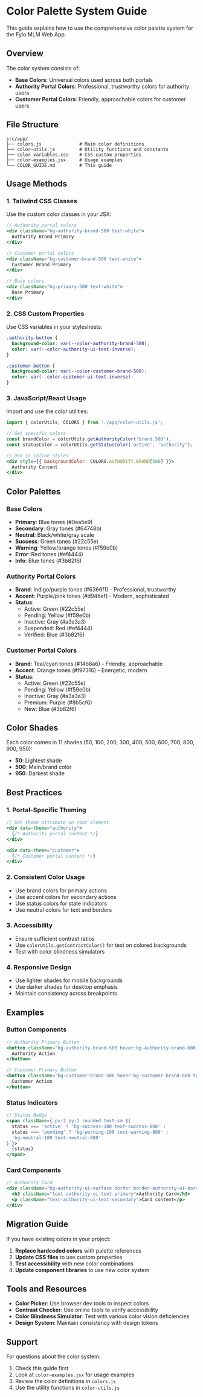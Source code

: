 # Color Palette System Guide

This guide explains how to use the comprehensive color palette system for the Fylo MLM Web App.

## Overview

The color system consists of:
- **Base Colors**: Universal colors used across both portals
- **Authority Portal Colors**: Professional, trustworthy colors for authority users
- **Customer Portal Colors**: Friendly, approachable colors for customer users

## File Structure

```
src/app/
├── colors.js              # Main color definitions
├── color-utils.js         # Utility functions and constants
├── color-variables.css    # CSS custom properties
├── color-examples.jsx     # Usage examples
└── COLOR_GUIDE.md         # This guide
```

## Usage Methods

### 1. Tailwind CSS Classes

Use the custom color classes in your JSX:

```jsx
// Authority portal colors
<div className="bg-authority-brand-500 text-white">
  Authority Brand Primary
</div>

// Customer portal colors
<div className="bg-customer-brand-500 text-white">
  Customer Brand Primary
</div>

// Base colors
<div className="bg-primary-500 text-white">
  Base Primary
</div>
```

### 2. CSS Custom Properties

Use CSS variables in your stylesheets:

```css
.authority-button {
  background-color: var(--color-authority-brand-500);
  color: var(--color-authority-ui-text-inverse);
}

.customer-button {
  background-color: var(--color-customer-brand-500);
  color: var(--color-customer-ui-text-inverse);
}
```

### 3. JavaScript/React Usage

Import and use the color utilities:

```jsx
import { colorUtils, COLORS } from './app/color-utils.js';

// Get specific colors
const brandColor = colorUtils.getAuthorityColor('brand.500');
const statusColor = colorUtils.getStatusColor('active', 'authority');

// Use in inline styles
<div style={{ backgroundColor: COLORS.AUTHORITY.BRAND[500] }}>
  Authority Content
</div>
```

## Color Palettes

### Base Colors
- **Primary**: Blue tones (#0ea5e9)
- **Secondary**: Gray tones (#64748b)
- **Neutral**: Black/white/gray scale
- **Success**: Green tones (#22c55e)
- **Warning**: Yellow/orange tones (#f59e0b)
- **Error**: Red tones (#ef4444)
- **Info**: Blue tones (#3b82f6)

### Authority Portal Colors
- **Brand**: Indigo/purple tones (#6366f1) - Professional, trustworthy
- **Accent**: Purple/pink tones (#d946ef) - Modern, sophisticated
- **Status**: 
  - Active: Green (#22c55e)
  - Pending: Yellow (#f59e0b)
  - Inactive: Gray (#a3a3a3)
  - Suspended: Red (#ef4444)
  - Verified: Blue (#3b82f6)

### Customer Portal Colors
- **Brand**: Teal/cyan tones (#14b8a6) - Friendly, approachable
- **Accent**: Orange tones (#f97316) - Energetic, modern
- **Status**:
  - Active: Green (#22c55e)
  - Pending: Yellow (#f59e0b)
  - Inactive: Gray (#a3a3a3)
  - Premium: Purple (#8b5cf6)
  - New: Blue (#3b82f6)

## Color Shades

Each color comes in 11 shades (50, 100, 200, 300, 400, 500, 600, 700, 800, 900, 950):
- **50**: Lightest shade
- **500**: Main/brand color
- **950**: Darkest shade

## Best Practices

### 1. Portal-Specific Theming
```jsx
// Set theme attribute on root element
<div data-theme="authority">
  {/* Authority portal content */}
</div>

<div data-theme="customer">
  {/* Customer portal content */}
</div>
```

### 2. Consistent Color Usage
- Use brand colors for primary actions
- Use accent colors for secondary actions
- Use status colors for state indicators
- Use neutral colors for text and borders

### 3. Accessibility
- Ensure sufficient contrast ratios
- Use `colorUtils.getContrastColor()` for text on colored backgrounds
- Test with color blindness simulators

### 4. Responsive Design
- Use lighter shades for mobile backgrounds
- Use darker shades for desktop emphasis
- Maintain consistency across breakpoints

## Examples

### Button Components
```jsx
// Authority Primary Button
<button className="bg-authority-brand-500 hover:bg-authority-brand-600 text-white px-4 py-2 rounded">
  Authority Action
</button>

// Customer Primary Button
<button className="bg-customer-brand-500 hover:bg-customer-brand-600 text-white px-4 py-2 rounded">
  Customer Action
</button>
```

### Status Indicators
```jsx
// Status Badge
<span className={`px-2 py-1 rounded text-sm ${
  status === 'active' ? 'bg-success-100 text-success-800' :
  status === 'pending' ? 'bg-warning-100 text-warning-800' :
  'bg-neutral-100 text-neutral-800'
}`}>
  {status}
</span>
```

### Card Components
```jsx
// Authority Card
<div className="bg-authority-ui-surface border border-authority-ui-border rounded-lg p-6">
  <h3 className="text-authority-ui-text-primary">Authority Card</h3>
  <p className="text-authority-ui-text-secondary">Card content</p>
</div>
```

## Migration Guide

If you have existing colors in your project:

1. **Replace hardcoded colors** with palette references
2. **Update CSS files** to use custom properties
3. **Test accessibility** with new color combinations
4. **Update component libraries** to use new color system

## Tools and Resources

- **Color Picker**: Use browser dev tools to inspect colors
- **Contrast Checker**: Use online tools to verify accessibility
- **Color Blindness Simulator**: Test with various color vision deficiencies
- **Design System**: Maintain consistency with design tokens

## Support

For questions about the color system:
1. Check this guide first
2. Look at `color-examples.jsx` for usage examples
3. Review the color definitions in `colors.js`
4. Use the utility functions in `color-utils.js`
